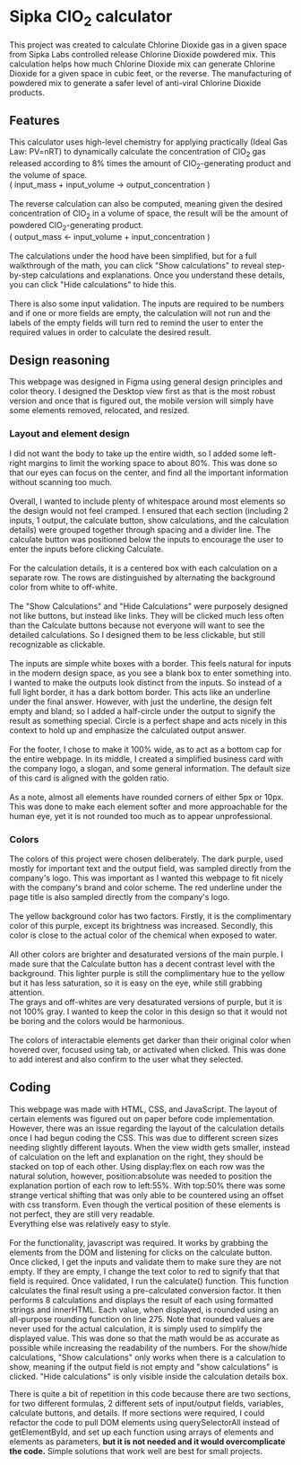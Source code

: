 # Sipka ClO<sub>2</sub> calculator

This project was created to calculate Chlorine Dioxide gas in a given space from Sipka Labs controlled release Chlorine Dioxide powdered mix.
This calculation helps how much Chlorine Dioxide mix can generate Chlorine Dioxide for a given space in cubic feet, or the reverse. 
The manufacturing of powdered mix to generate a safer level of anti-viral Chlorine Dioxide products.


## Features
This calculator uses high-level chemistry for applying practically (Ideal Gas Law: PV=nRT) to dynamically calculate the concentration of ClO<sub>2</sub> gas released according to 8% times the amount of ClO<sub>2</sub>-generating product and the volume of space. <br>( input_mass + input_volume -> output_concentration )<br><br> 
The reverse calculation can also be computed, meaning given the desired concentration of ClO<sub>2</sub> in a volume of space, the result will be the amount of powdered ClO<sub>2</sub>-generating product. <br>( output_mass <- input_volume + input_concentration )<br><br>
The calculations under the hood have been simplified, but for a full walkthrough of the math, you can click "Show calculations" to reveal step-by-step calculations and explanations. Once you understand these details, you can click "Hide calculations" to hide this.<br><br>
There is also some input validation. The inputs are required to be numbers and if one or more fields are empty, the calculation will not run and the labels of the empty fields will turn red to remind the user to enter the required values in order to calculate the desired result.

## Design reasoning
This webpage was designed in Figma using general design principles and color theory. I designed the Desktop view first as that is the most robust version and once that is figured out, the mobile version will simply have some elements removed, relocated, and resized.
### Layout and element design
I did not want the body to take up the entire width, so I added some left-right margins to limit the working space to about 80%. This was done so that our eyes can focus on the center, and find all the important information without scanning too much. <br><br>
Overall, I wanted to include plenty of whitespace around most elements so the design would not feel cramped. I ensured that each section (including 2 inputs, 1 output, the calculate button, show calculations, and the calculation details) were grouped together through spacing and a divider line.
The calculate button was positioned below the inputs to encourage the user to enter the inputs before clicking Calculate.<br><br>
For the calculation details, it is a centered box with each calculation on a separate row. The rows are distinguished by alternating the background color from white to off-white.<br><br>
The "Show Calculations" and "Hide Calculations" were purposely designed not like buttons, but instead like links. They will be clicked much less often than the Calculate buttons because not everyone will want to see the detailed calculations. So I designed them to be less clickable, but still recognizable as clickable.<br><br>
The inputs are simple white boxes with a border. This feels natural for inputs in the modern design space, as you see a blank box to enter something into. <br>
I wanted to make the outputs look distinct from the inputs. So instead of a full light border, it has a dark bottom border. This acts like an underline under the final answer. However, with just the underline, the design felt empty and bland; so I added a half-circle under the output to signify the result as something special. Circle is a perfect shape and acts nicely in this context to hold up and emphasize the calculated output answer.<br><br>
For the footer, I chose to make it 100% wide, as to act as a bottom cap for the entire webpage. In its middle, I created a simplified business card with the company logo, a slogan, and some general information. The default size of this card is aligned with the golden ratio.<br><br>
As a note, almost all elements have rounded corners of either 5px or 10px. This was done to make each element softer and more approachable for the human eye, yet it is not rounded too much as to appear unprofessional.
### Colors
The colors of this project were chosen deliberately. The dark purple, used mostly for important text and the output field, was sampled directly from the company's logo. This was important as I wanted this webpage to fit nicely with the company's brand and color scheme. The red underline under the page title is also sampled directly from the company's logo.<br><br>
The yellow background color has two factors. Firstly, it is the complimentary color of this purple, except its brightness was increased. Secondly, this color is close to the actual color of the chemical when exposed to water.<br><br>
All other colors are brighter and desaturated versions of the main purple. I made sure that the Calculate button has a decent contrast level with the background. This lighter purple is still the complimentary hue to the yellow but it has less saturation, so it is easy on the eye, while still grabbing attention.<br>
The grays and off-whites are very desaturated versions of purple, but it is not 100% gray. I wanted to keep the color in this design so that it would not be boring and the colors would be harmonious. <br><br>
The colors of interactable elements get darker than their original color when hovered over, focused using tab, or activated when clicked. This was done to add interest and also confirm to the user what they selected.
## Coding
This webpage was made with HTML, CSS, and JavaScript. The layout of certain elements was figured out on paper before code implementation. However, there was an issue regarding the layout of the calculation details once I had begun coding the CSS. This was due to different screen sizes needing slightly different layouts. When the view width gets smaller, instead of calculation on the left and explanation on the right, they should be stacked on top of each other. Using display:flex on each row was the natural solution, however, position:absolute was needed to position the explanation portion of each row to left:55%. With top:50% there was some strange vertical shifting that was only able to be countered using an offset with css transform. Even though the vertical position of these elements is not perfect, they are still very readable.<br>
Everything else was relatively easy to style. <br><br>
For the functionality, javascript was required. It works by grabbing the elements from the DOM and listening for clicks on the calculate button. Once clicked, I get the inputs and validate them to make sure they are not empty. If they are empty, I change the text color to red to signify that that field is required. Once validated, I run the calculate() function. This function calculates the final result using a pre-calculated conversion factor. It then performs 8 calculations and displays the result of each using formatted strings and innerHTML. Each value, when displayed, is rounded using an all-purpose rounding function on line 275. Note that rounded values are never used for the actual calculation, it is simply used to simplify the displayed value. This was done so that the math would be as accurate as possible while increasing the readability of the numbers. For the show/hide calculations, "Show calculations" only works when there is a calculation to show, meaning if the output field is not empty and "show calculations" is clicked. "Hide calculations" is only visible inside the calculation details box. 

There is quite a bit of repetition in this code because there are two sections, for two different formulas, 2 different sets of input/output fields, variables, calculate buttons, and details. If more sections were required, I could refactor the code to pull DOM elements using querySelectorAll instead of getElementById, and set up each function using arrays of elements and elements as parameters, <strong>but it is not needed and it would overcomplicate the code.</strong> Simple solutions that work well are best for small projects.
